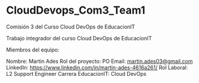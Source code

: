 # CloudDevops_Com3_Team1
Comisión 3 del Curso Cloud DevOps de EducacionIT

Trabajo integrador del curso Cloud DevOps de EducacionIT 

Miembros del equipo:

Nombre: Martin Ades
Rol del proyecto: PO
Email: martin.ades03@gmail.com
LinkedIn: https://www.linkedin.com/in/martin-ades-4616a261/
Rol Laboral: L2 Support Engineer
Carrera EducacionIT: Cloud DevOps